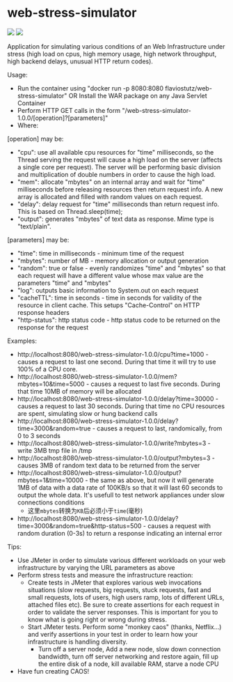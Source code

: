 # web-stress-simulator

[<img src="https://img.shields.io/docker/pulls/flaviostutz/web-stress-simulator"/>](https://hub.docker.com/r/flaviostutz/web-stress-simulator)
[<img src="https://img.shields.io/docker/automated/flaviostutz/web-stress-simulator"/>](https://hub.docker.com/r/flaviostutz/web-stress-simulator)

Application for simulating various conditions of an Web Infrastructure under stress (high load on cpus, high memory usage, high network throughput, high backend delays, unusual HTTP return codes). 

Usage:
* Run the container using "docker run -p 8080:8080 flaviostutz/web-stress-simulator" OR Install the WAR package on any Java Servlet Container
* Perform HTTP GET calls in the form "/web-stress-simulator-1.0.0/[operation]?[parameters]"
* Where:

[operation] may be:
* "cpu": use all available cpu resources for "time" milliseconds, so the Thread serving the request will cause a high load on the server (affects a single core per request). The server will be performing basic division and multiplication of double numbers in order to cause the high load.
* "mem": allocate "mbytes" on an internal array and wait for "time" milliseconds before releasing resources then return request info. A new array is allocated and filled with random values on each request.
* "delay": delay request for "time" milliseconds than return request info. This is based on Thread.sleep(time);
* "output": generates "mbytes" of text data as response. Mime type is "text/plain".

[parameters] may be:
* "time": time in milliseconds - minimum time of the request
* "mbytes": number of MB - memory allocation or output generation
* "random": true or false - evenly randomizes "time" and "mbytes" so that each request will have a different value whose max value are the parameters "time" and "mbytes"
* "log": outputs basic information to System.out on each request
* "cacheTTL": time in seconds - time in seconds for validity of the resource in client cache. This setups "Cache-Control" on HTTP response headers
* "http-status": http status code - http status code to be returned on the response for the request

Examples:
* http://localhost:8080/web-stress-simulator-1.0.0/cpu?time=1000 - causes a request to last one second. During that time it will try to use 100% of a CPU core.
* http://localhost:8080/web-stress-simulator-1.0.0/mem?mbytes=10&time=5000 - causes a request to last five seconds. During that time 10MB of memory will be allocated
* http://localhost:8080/web-stress-simulator-1.0.0/delay?time=30000 - causes a request to last 30 seconds. During that time no CPU resources are spent, simulating slow or hung backend calls
* http://localhost:8080/web-stress-simulator-1.0.0/delay?time=3000&random=true - causes a request to last, randomically, from 0 to 3 seconds
* http://localhost:8080/web-stress-simulator-1.0.0/write?mbytes=3 - write 3MB tmp file in /tmp 
* http://localhost:8080/web-stress-simulator-1.0.0/output?mbytes=3 - causes 3MB of random text data to be returned from the server
* http://localhost:8080/web-stress-simulator-1.0.0/output?mbytes=1&time=10000 - the same as above, but now it will generate 1MB of data with a data rate of 100KB/s so that it will last 60 seconds to output the whole data. It's usefull to test network appliances under slow connections conditions
    * 这里`mbytes`转换为`KB`后必须小于`time`(毫秒)
* http://localhost:8080/web-stress-simulator-1.0.0/delay?time=3000&random=true&http-status=500 - causes a request with random duration (0-3s) to return a response indicating an internal error

Tips:
* Use JMeter in order to simulate various different workloads on your web infrastructure by varying the URL parameters as above
* Perform stress tests and measure the infrastructure reaction:
  * Create tests in JMeter that explores various web invocations situations (slow requests, big requests, stuck requests, fast and small requests, lots of users, high users ramp, lots of different URLs, attached files etc). Be sure to create assertions for each request in order to validate the server responses. This is important for you to know what is going right or wrong during stress.
  * Start JMeter tests. Perform some "monkey caos" (thanks, Netflix...) and verify assertions in your test in order to learn how your infrastructure is handling diversity.
    * Turn off a server node, Add a new node, slow down connection bandwidth, turn off server networking and restore again, fill up the entire disk of a node, kill available RAM, starve a node CPU
* Have fun creating CAOS!
